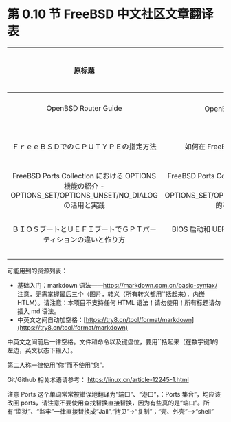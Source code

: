 # 第 0.10 节 FreeBSD 中文社区文章翻译表

|          原标题         |      中文标题     |                                 链接                                 |  作者 |      内容概述     |  译者 | 时间安排 |
| :------------------: | :-----------: | :----------------------------------------------------------------: | :-: | :-----------: | :-: | :--: |
| OpenBSD Router Guide | OpenBSD 路由器指南 | [https://openbsdrouterguide.net/](https://openbsdrouterguide.net/) |  /  | OpenBSD 路由器指南 |     |      |
| ＦｒｅｅＢＳＤでのＣＰＵＴＹＰＥの指定方法    |   如何在 FreeBSD 中指定 CPUTYPE  |    <https://qiita.com/nanorkyo/items/e0417d8c1388750cb72c>    | 重村法克    |               |     |      |
|     FreeBSD Ports Collection における OPTIONS 機能の紹介 - OPTIONS_SET/OPTIONS_UNSET/NO_DIALOG の活用と実践 |      FreeBSD Ports Collection中OPTIONS 功能介绍-OPTIONS_SET/OPTIONS_UNSET/NO_DIALOG 的利用与实践-         |                                                                    <https://qiita.com/nanorkyo/items/a0068cafcf9112ebbb7b>    |      重村法克          |     |   |    |
|    ＢＩＯＳブートとＵＥＦＩブートでＧＰＴパーティションの違いと作り方                  |    BIOS 启动和 UEFI 启动的区别以及如何制作 GPT 分区           |          <https://qiita.com/nanorkyo/items/429d7382a418b38de4d3>                                                          |   重村法克   |               |     |      |
|                      |               |                                                                    |     |               |     |      |

可能用到的资源列表：

* 基础入门：markdown 语法——https://markdown.com.cn/basic-syntax/ 注意，无需掌握最后三个（图片，转义（所有转义都用\`\`括起来），内嵌 HTLM）。请注意：本项目不支持任何 HTML 语法！请勿使用！所有标题请勿插入 md 语法。
* 中英文之间自动加空格：[https://try8.cn/tool/format/markdown](https://try8.cn/tool/format/markdown)

中英文之间前后一律空格。文件和命令以及键盘位，要用\`\`括起来（在数字键1的左边，英文状态下输入）。

第二人称一律使用“你”而不使用“您”。

Git/Github 相关术语请参考： https://linux.cn/article-12245-1.html

注意 Ports 这个单词常常被错误地翻译为“端口”、“港口”，：Ports 集合”，均应该改回 ports，请注意不要使用查找替换直接替换，因为有些真的是“端口”。所有“监狱”、“监牢”一律直接替换成“Jail”,“拷贝”->“复制”；“壳、外壳”——>“shell”
